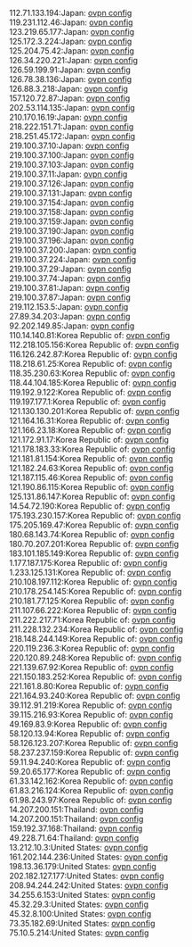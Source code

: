 112.71.133.194:Japan: [ovpn config](vpn/112_71_133_194.ovpn)  
119.231.112.46:Japan: [ovpn config](vpn/119_231_112_46.ovpn)  
123.219.65.177:Japan: [ovpn config](vpn/123_219_65_177.ovpn)  
125.172.3.224:Japan: [ovpn config](vpn/125_172_3_224.ovpn)  
125.204.75.42:Japan: [ovpn config](vpn/125_204_75_42.ovpn)  
126.34.220.221:Japan: [ovpn config](vpn/126_34_220_221.ovpn)  
126.59.199.91:Japan: [ovpn config](vpn/126_59_199_91.ovpn)  
126.78.38.136:Japan: [ovpn config](vpn/126_78_38_136.ovpn)  
126.88.3.218:Japan: [ovpn config](vpn/126_88_3_218.ovpn)  
157.120.72.87:Japan: [ovpn config](vpn/157_120_72_87.ovpn)  
202.53.114.135:Japan: [ovpn config](vpn/202_53_114_135.ovpn)  
210.170.16.19:Japan: [ovpn config](vpn/210_170_16_19.ovpn)  
218.222.151.71:Japan: [ovpn config](vpn/218_222_151_71.ovpn)  
218.251.45.172:Japan: [ovpn config](vpn/218_251_45_172.ovpn)  
219.100.37.10:Japan: [ovpn config](vpn/219_100_37_10.ovpn)  
219.100.37.100:Japan: [ovpn config](vpn/219_100_37_100.ovpn)  
219.100.37.103:Japan: [ovpn config](vpn/219_100_37_103.ovpn)  
219.100.37.11:Japan: [ovpn config](vpn/219_100_37_11.ovpn)  
219.100.37.126:Japan: [ovpn config](vpn/219_100_37_126.ovpn)  
219.100.37.131:Japan: [ovpn config](vpn/219_100_37_131.ovpn)  
219.100.37.154:Japan: [ovpn config](vpn/219_100_37_154.ovpn)  
219.100.37.158:Japan: [ovpn config](vpn/219_100_37_158.ovpn)  
219.100.37.159:Japan: [ovpn config](vpn/219_100_37_159.ovpn)  
219.100.37.190:Japan: [ovpn config](vpn/219_100_37_190.ovpn)  
219.100.37.196:Japan: [ovpn config](vpn/219_100_37_196.ovpn)  
219.100.37.200:Japan: [ovpn config](vpn/219_100_37_200.ovpn)  
219.100.37.224:Japan: [ovpn config](vpn/219_100_37_224.ovpn)  
219.100.37.29:Japan: [ovpn config](vpn/219_100_37_29.ovpn)  
219.100.37.74:Japan: [ovpn config](vpn/219_100_37_74.ovpn)  
219.100.37.81:Japan: [ovpn config](vpn/219_100_37_81.ovpn)  
219.100.37.87:Japan: [ovpn config](vpn/219_100_37_87.ovpn)  
219.112.153.5:Japan: [ovpn config](vpn/219_112_153_5.ovpn)  
27.89.34.203:Japan: [ovpn config](vpn/27_89_34_203.ovpn)  
92.202.149.85:Japan: [ovpn config](vpn/92_202_149_85.ovpn)  
110.14.140.81:Korea Republic of: [ovpn config](vpn/110_14_140_81.ovpn)  
112.218.105.156:Korea Republic of: [ovpn config](vpn/112_218_105_156.ovpn)  
116.126.242.87:Korea Republic of: [ovpn config](vpn/116_126_242_87.ovpn)  
118.218.61.25:Korea Republic of: [ovpn config](vpn/118_218_61_25.ovpn)  
118.35.230.63:Korea Republic of: [ovpn config](vpn/118_35_230_63.ovpn)  
118.44.104.185:Korea Republic of: [ovpn config](vpn/118_44_104_185.ovpn)  
119.192.9.122:Korea Republic of: [ovpn config](vpn/119_192_9_122.ovpn)  
119.197.177.1:Korea Republic of: [ovpn config](vpn/119_197_177_1.ovpn)  
121.130.130.201:Korea Republic of: [ovpn config](vpn/121_130_130_201.ovpn)  
121.164.16.31:Korea Republic of: [ovpn config](vpn/121_164_16_31.ovpn)  
121.166.23.18:Korea Republic of: [ovpn config](vpn/121_166_23_18.ovpn)  
121.172.91.17:Korea Republic of: [ovpn config](vpn/121_172_91_17.ovpn)  
121.178.183.33:Korea Republic of: [ovpn config](vpn/121_178_183_33.ovpn)  
121.181.81.154:Korea Republic of: [ovpn config](vpn/121_181_81_154.ovpn)  
121.182.24.63:Korea Republic of: [ovpn config](vpn/121_182_24_63.ovpn)  
121.187.115.46:Korea Republic of: [ovpn config](vpn/121_187_115_46.ovpn)  
121.190.86.115:Korea Republic of: [ovpn config](vpn/121_190_86_115.ovpn)  
125.131.86.147:Korea Republic of: [ovpn config](vpn/125_131_86_147.ovpn)  
14.54.72.190:Korea Republic of: [ovpn config](vpn/14_54_72_190.ovpn)  
175.193.230.157:Korea Republic of: [ovpn config](vpn/175_193_230_157.ovpn)  
175.205.169.47:Korea Republic of: [ovpn config](vpn/175_205_169_47.ovpn)  
180.68.143.74:Korea Republic of: [ovpn config](vpn/180_68_143_74.ovpn)  
180.70.207.201:Korea Republic of: [ovpn config](vpn/180_70_207_201.ovpn)  
183.101.185.149:Korea Republic of: [ovpn config](vpn/183_101_185_149.ovpn)  
1.177.187.175:Korea Republic of: [ovpn config](vpn/1_177_187_175.ovpn)  
1.233.125.131:Korea Republic of: [ovpn config](vpn/1_233_125_131.ovpn)  
210.108.197.112:Korea Republic of: [ovpn config](vpn/210_108_197_112.ovpn)  
210.178.254.145:Korea Republic of: [ovpn config](vpn/210_178_254_145.ovpn)  
210.181.77.125:Korea Republic of: [ovpn config](vpn/210_181_77_125.ovpn)  
211.107.66.222:Korea Republic of: [ovpn config](vpn/211_107_66_222.ovpn)  
211.222.217.71:Korea Republic of: [ovpn config](vpn/211_222_217_71.ovpn)  
211.228.132.234:Korea Republic of: [ovpn config](vpn/211_228_132_234.ovpn)  
218.148.244.149:Korea Republic of: [ovpn config](vpn/218_148_244_149.ovpn)  
220.119.236.3:Korea Republic of: [ovpn config](vpn/220_119_236_3.ovpn)  
220.120.89.248:Korea Republic of: [ovpn config](vpn/220_120_89_248.ovpn)  
221.139.67.92:Korea Republic of: [ovpn config](vpn/221_139_67_92.ovpn)  
221.150.183.252:Korea Republic of: [ovpn config](vpn/221_150_183_252.ovpn)  
221.161.8.80:Korea Republic of: [ovpn config](vpn/221_161_8_80.ovpn)  
221.164.93.240:Korea Republic of: [ovpn config](vpn/221_164_93_240.ovpn)  
39.112.91.219:Korea Republic of: [ovpn config](vpn/39_112_91_219.ovpn)  
39.115.216.93:Korea Republic of: [ovpn config](vpn/39_115_216_93.ovpn)  
49.169.83.9:Korea Republic of: [ovpn config](vpn/49_169_83_9.ovpn)  
58.120.13.94:Korea Republic of: [ovpn config](vpn/58_120_13_94.ovpn)  
58.126.123.207:Korea Republic of: [ovpn config](vpn/58_126_123_207.ovpn)  
58.237.237.159:Korea Republic of: [ovpn config](vpn/58_237_237_159.ovpn)  
59.11.94.240:Korea Republic of: [ovpn config](vpn/59_11_94_240.ovpn)  
59.20.65.177:Korea Republic of: [ovpn config](vpn/59_20_65_177.ovpn)  
61.33.142.162:Korea Republic of: [ovpn config](vpn/61_33_142_162.ovpn)  
61.83.216.124:Korea Republic of: [ovpn config](vpn/61_83_216_124.ovpn)  
61.98.243.97:Korea Republic of: [ovpn config](vpn/61_98_243_97.ovpn)  
14.207.200.151:Thailand: [ovpn config](vpn/14_207_200_151.ovpn)  
14.207.200.151:Thailand: [ovpn config](vpn/14_207_200_151.ovpn)  
159.192.37.168:Thailand: [ovpn config](vpn/159_192_37_168.ovpn)  
49.228.71.64:Thailand: [ovpn config](vpn/49_228_71_64.ovpn)  
13.212.10.3:United States: [ovpn config](vpn/13_212_10_3.ovpn)  
161.202.144.236:United States: [ovpn config](vpn/161_202_144_236.ovpn)  
198.13.36.179:United States: [ovpn config](vpn/198_13_36_179.ovpn)  
202.182.127.177:United States: [ovpn config](vpn/202_182_127_177.ovpn)  
208.94.244.242:United States: [ovpn config](vpn/208_94_244_242.ovpn)  
34.255.6.153:United States: [ovpn config](vpn/34_255_6_153.ovpn)  
45.32.29.3:United States: [ovpn config](vpn/45_32_29_3.ovpn)  
45.32.8.100:United States: [ovpn config](vpn/45_32_8_100.ovpn)  
73.35.182.69:United States: [ovpn config](vpn/73_35_182_69.ovpn)  
75.10.5.214:United States: [ovpn config](vpn/75_10_5_214.ovpn)  
